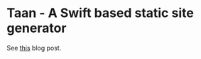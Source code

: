 # Taan - A Swift based static site generator

See [this](https://sakunlabs.com/blog/making_the_blog) blog post.

